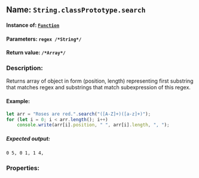 ## Name: `String.classPrototype.search`

#### Instance of: [`Function`](Function.md)

#### Parameters: `regex /*String*/`

#### Return value: `/*Array*/`

### Description:

Returns array of object in form (position, length)
representing first substring that matches regex
and substrings that match subexpression of this regex.

#### Example:

```js
let arr = "Roses are red.".search("([A-Z]+)([a-z]+)");
for (let i = 0; i < arr.length(); i++)
    console.write(arr[i].position, " ", arr[i].length, ", ");
```

##### Expected output:

```
0 5, 0 1, 1 4, 
```

### Properties:



